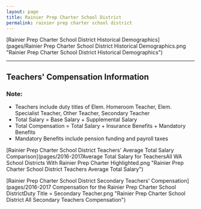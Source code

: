 ```yaml
---
layout: page
title: Rainier Prep Charter School District
permalink: rainier prep charter school district
---
```



[Rainier Prep Charter School District Historical Demographics](pages/Rainier Prep Charter School District Historical Demographics.png "Rainier Prep Charter School District Historical Demographics")

___

## Teachers' Compensation Information
### Note:
- Teachers include duty titles of Elem. Homeroom Teacher, Elem. Specialist Teacher, Other Teacher, Secondary Teacher
- Total Salary = Base Salary + Supplemental Salary
- Total Compensation = Total Salary + Insurance Benefits + Mandatory Benefits
- Mandatory Benefits include pension funding and payroll taxes

[Rainier Prep Charter School District Teachers' Average Total Salary Comparison](pages/2016-2017Average Total Salary for TeachersAll WA School Districts With Rainier Prep Charter Highlighted.png "Rainier Prep Charter School District Teachers Average Total Salary")

[Rainier Prep Charter School District Secondary Teachers' Compensation](pages/2016-2017 Compensation for the Rainier Prep Charter School DistrictDuty Title = Secondary Teacher.png "Rainier Prep Charter School District All Secondary Teachers Compensation")

